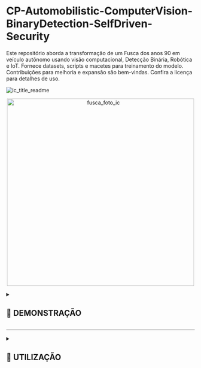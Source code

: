 # CP-Automobilistic-ComputerVision-BinaryDetection-SelfDriven-Security
Este repositório aborda a transformação de um Fusca dos anos 90 em veículo autônomo usando visão computacional, Detecção Binária, Robótica e IoT. Fornece datasets, scripts e macetes para treinamento do modelo. Contribuições para melhoria e expansão são bem-vindas. Confira a licença para detalhes de uso.


![ic_title_readme](https://github.com/IM-NOT-AI/CP-Automobilistic-ComputerVision-BinaryDetection-SelfDriven-Security/assets/113378671/90c7e4dc-8429-4f50-b234-9c5725ffa1ba)


<p align="center">
  <img src="https://github.com/IM-NOT-AI/CP-Automobilistic-ComputerVision-BinaryDetection-SelfDriven-Security/assets/113378671/d4245819-e8e5-4710-ba9d-4fa8513d49b5" alt="fusca_foto_ic" width="500">
</p>

<details>
  <summary><h2>🚗 DEMONSTRAÇÃO</h2></summary>
    
  <p align="center">
    <img src="https://github.com/IM-NOT-AI/CP-Automobilistic-ComputerVision-BinaryDetection-SelfDriven-Security/assets/113378671/3423ca03-691a-459f-a18f-772a95c1597e" alt="output" width="500">
  </p>

  <p>
  Este projeto demonstra um sistema inovador de detecção e reconhecimento automático utilizando visão computacional e aprendizado de máquina para identificar especificamente "Murilo" entre outros indivíduos. Utilizando uma câmera acoplada a um veículo (neste caso, um modelo simbólico como um "Fusca"), o sistema é capaz de discernir entre duas classes principais: "Murilo" e "Outros".

  A lógica do sistema é relativamente direta, mas altamente eficaz: ao detectar a presença de um indivíduo, ele classifica quem está à frente. Se "Murilo" for identificado dentro de um raio de 3 metros, o sistema ativa um mecanismo de controle mecânico que desengata a embreagem do veículo. Este processo é projetado para que, ao reconhecer "Murilo" a uma distância de até 3 metros, o carro automaticamente reduza sua velocidade ou pare, garantindo uma interação segura e controlada.

  O mecanismo por trás desse processo envolve o uso de técnicas avançadas de visão computacional com OpenCV para o processamento de imagens em tempo real e TensorFlow ou TFLite para o modelo de aprendizado de máquina que faz a distinção entre as classes. O controle do veículo é gerenciado por um sistema embarcado, como o Raspberry Pi, que se comunica com os componentes mecânicos para operar a embreagem com base na entrada do modelo de detecção.
  </p>
  
</details>

---

<details>
  <summary><h2>📘 UTILIZAÇÃO</h2></summary>
  <p align="center">
    <img src="https://github.com/IM-NOT-AI/IM-NOT-AI/assets/113378671/f2e975e4-44f2-48d3-b5f6-0b7dcfb61944" alt="pipeline-root" width="500" />
  </p>
  <br>
  <details>
    <summary><h3>01 - ENTENDIMENTO DO PROBLEMA</h3></summary>
    O primeiro passo em direção ao desenvolvimento do projeto AssistenteSeguro FreioAntiColisão é o entendimento profundo do problema a ser resolvido. Este processo inicial é vital para a formulação de objetivos claros e a identificação das necessidades de dados, tecnologia e stakeholders envolvidos. A seguir, detalhamos os componentes essenciais desta fase: 
    <br><br>
    <details>
      <summary>📄 Definição do Objetivo</summary>
      O projeto, AssistenteSeguro FreioAntiColisão, é projetado para aumentar a segurança veicular desenvolvendo um sistema avançado de detecção capaz de identificar potenciais ameaças de colisão, focando especificamente em reconhecer "Murilo" e "Outros". Esta classificação binária visa acionar medidas preventivas apropriadas para evitar colisões.
    </details>
    <br>
    <details>
      <summary>📄 Relevância dos Dados</summary>
      A iniciativa depende de conjuntos de dados sintéticos e do mundo real que respeitam as leis de privacidade, incluindo o Regulamento Geral sobre a Proteção de Dados (GDPR), garantindo a relevância e a conformidade legal dos dados para o treinamento de modelos robustos de aprendizado de máquina.
    </details>
    <br>
    <details>
      <summary>📄 Identificação do Caso de Uso</summary>
      O caso de uso primário gira em torno da integração deste sistema de detecção em mecanismos de segurança veicular, fornecendo alertas em tempo real e automatizando sistemas de frenagem para prevenir colisões.
    </details>
    <br>
    <details>
      <summary>📄 Análise de ROI</summary>
      A implementação desta tecnologia poderia reduzir significativamente o risco de acidentes, diminuindo os custos de seguro e potencialmente salvando vidas. O retorno sobre o investimento se estende além das economias financeiras, englobando benefícios sociais através do aumento da segurança nas estradas.
    </details>
    <br>
    <details>
      <summary>📄 Engajamento dos Stakeholders</summary>
      Os stakeholders-chave incluem fabricantes de veículos, companhias de seguro, órgãos regulatórios e usuários finais. Suas contribuições são cruciais para refinar os objetivos do projeto e garantir que a solução atenda às diversas necessidades e esteja em conformidade com os padrões da indústria.
    </details>
    <br>
    <details>
      <summary>📄 Especificação de Requisitos</summary>
      As especificações incluem alta precisão na detecção de objetos sob várias condições ambientais, latência mínima para processamento em tempo real e compatibilidade com sistemas veiculares existentes. O modelo também deve ser leve para implantação em dispositivos de borda, como o Raspberry Pi.
    </details>
    <br>
    <details>
      <summary>📄 Avaliação de Tecnologia</summary>
      Ao avaliar as tecnologias disponíveis, o TensorFlow Lite se destaca por sua capacidade de executar modelos de deep learning em dispositivos de borda de forma eficiente. Ele oferece a eficiência computacional necessária e suporta os requisitos do projeto para processamento em tempo real.
    </details>
    <br>
    A fase de entendimento do problema estabelece, assim, uma sólida fundação para o projeto AssistenteSeguro FreioAntiColisão, direcionando as etapas subsequentes com um planejamento estratégico e metas claras, visando a maximização da segurança veicular através da inovação em detecção baseada em IA.
  </details> <!-- Fechamento da seção "01 - ENTENDIMENTO DO PROBLEMA" -->
  <br>
  <!-- Início da seção "02 - MINERAÇÃO DE DADOS" -->
  <details>
    <summary><h3>02 - MINERAÇÃO DE DADOS</h3></summary>
    O processo de mineração de dados no projeto AssistenteSeguro FreioAntiColisão é uma etapa crucial para compreender e extrair informações valiosas a partir dos dados coletados. Ao explorar profundamente os dados disponíveis, buscamos identificar padrões, relações e características que serão fundamentais para o treinamento eficaz do nosso sistema de detecção. A seguir, detalhamos os componentes essenciais desta fase:
    <br><br>
    <details>
      <summary>📄 Padrões de Reconhecimento de Objetos</summary>
      Utilizando técnicas de aprendizado de máquina, o sistema aprende padrões associados à presença de "Murilo" versus outras entidades no campo visual.
    </details>
    <br>
    <details>
      <summary>📄 Agrupamento de Imagens</summary>
      Para aumentar a eficiência do modelo, as imagens são agrupadas com base na semelhança. Esta abordagem ajuda no manuseio de grandes quantidades de dados ao agrupar imagens similares, melhorando assim o processo de aprendizagem ao focar em características distintas dentro de cada grupo.
    </details>
    <br>
    <details>
      <summary>📄 Detecção de Relacionamento Visual</summary>
      O sistema é projetado para entender e interpretar relacionamentos entre diferentes objetos dentro de uma imagem. Por exemplo, distinguir entre "Murilo" e "Outros" em vários contextos e configurações espaciais, aumentando a aplicabilidade do modelo em cenários do mundo real.
    </details>
    <br>
      A mineração de dados, portanto, é uma fase de preparação indispensável que equipa o projeto AssistenteSeguro FreioAntiColisão com o conhecimento e a capacidade de reconhecer e interpretar eficientemente as nuances visuais. Por meio desta etapa, estabelecemos uma base sólida para o treinamento do nosso modelo, garantindo que ele esteja bem-preparado para lidar com os desafios de detecção em cenários reais, reforçando assim a segurança veicular por meio da inovação tecnológica.
    <!-- Insira o conteúdo da seção "02 - ENTENDIMENTO DO PROBLEMA" aqui -->
  </details>
    <br>
  <!-- Início da seção "03 - PRÉ-PROCESSAMENTO DE DADOS" -->
  <details>
  <summary><h3>03 - PRÉ-PROCESSAMENTO DE DADOS</h3></summary>
  A fase de pré-processamento é fundamental na preparação dos dados de imagem brutos para treinamento eficaz do modelo, envolvendo diversas etapas críticas:
  <br><br>
  <details>
    <summary>📄 Redimensionamento</summary>
    As imagens são redimensionadas para dimensões uniformes para garantir consistência no tamanho dos dados de entrada para o modelo. Esta uniformidade é crucial para o processamento eficiente e aprendizado da rede neural a partir do conjunto de dados. No projeto, imagens dos diretórios "Murilo_Original_Bruto" e "Outros_Sintetico_Bruto" são redimensionadas para uma resolução padrão, facilitando o processamento e análise eficazes.
  </details>
  <br>
  <details>
    <summary>📄 Aumento</summary>
    Para melhorar a robustez do modelo contra o overfitting e aumentar sua capacidade de generalização, técnicas de aumento de dados são aplicadas. Isso inclui rotacionar, espelhar e escalar imagens para introduzir uma maior variedade de variabilidade de dados. A fase "S4_Argumentacao_Renomeamento" dentro do pipeline Murilo exemplifica isso, onde imagens são aumentadas para criar amostras adicionais de treinamento.
  </details>
  <br>
  <details>
    <summary>📄 Espelhamento</summary>
    Como parte do aumento de dados, imagens são espelhadas horizontal ou verticalmente para simular diferentes perspectivas e ângulos, aumentando a diversidade do conjunto de dados de treinamento.
  </details>
  <br>
  <details>
    <summary>📄 Deformação</summary>
    As imagens podem ser ligeiramente deformadas para simular diferentes ângulos de câmera e perspectivas, introduzindo mais variabilidade no conjunto de dados sem a necessidade de coletar novos dados.
  </details>
  <br>
  <details>
    <summary>📄 Limpeza</summary>
    O conjunto de dados é meticulosamente limpo para remover quaisquer dados irrelevantes ou enganosos que possam impactar negativamente o processo de aprendizado do modelo. Este passo envolve filtrar imagens que não contribuem para a compreensão do modelo de "Murilo" e "Outros", assegurando a qualidade e relevância do conjunto de dados.
  </details>
  <br>
  <details>
    <summary>📄 Seleção</summary>
    Um processo seletivo é utilizado para escolher as imagens mais representativas e diversas para o conjunto de treinamento, garantindo um conjunto de dados abrangente que encapsula uma ampla gama de cenários em que "Murilo" e "Outros" podem aparecer.
  </details>
  <br>
  A fase de pré-processamento é meticulosamente projetada para otimizar o conjunto de dados para a fase subsequente de treinamento, garantindo que o modelo seja exposto a dados de alta qualidade e variados que encapsulem a complexidade dos cenários do mundo real com os quais se deparará.
</details>
</details> <!-- Fechamento da seção "📘 UTILIZAÇÃO" -->

